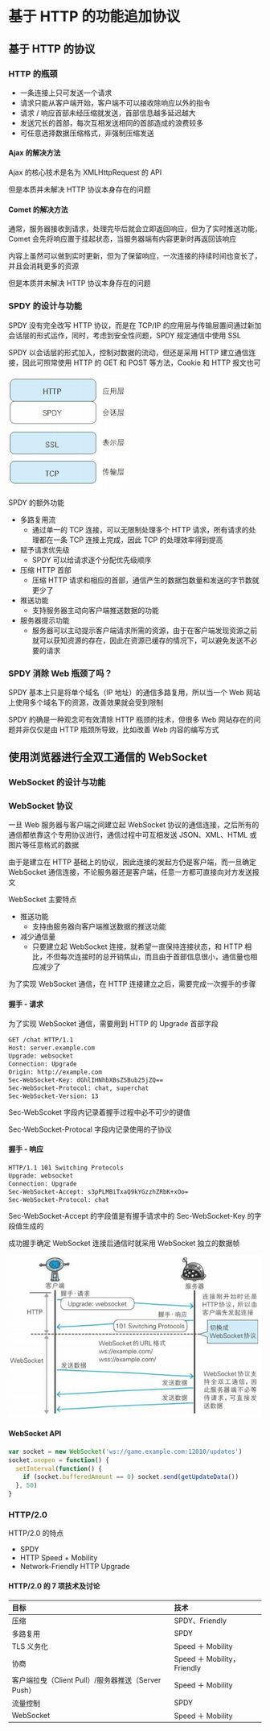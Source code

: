 # 基于 HTTP 的功能追加协议

## 基于 HTTP 的协议

### HTTP 的瓶颈

- 一条连接上只可发送一个请求
- 请求只能从客户端开始，客户端不可以接收除响应以外的指令
- 请求 / 响应首部未经压缩就发送，首部信息越多延迟越大
- 发送冗长的首部，每次互相发送相同的首部造成的浪费较多
- 可任意选择数据压缩格式，非强制压缩发送

#### Ajax 的解决方法

Ajax 的核心技术是名为 XMLHttpRequest 的 API

但是本质并未解决 HTTP 协议本身存在的问题

#### Comet 的解决方法

通常，服务器接收到请求，处理完毕后就会立即返回响应，但为了实时推送功能，Comet 会先将响应置于挂起状态，当服务器端有内容更新时再返回该响应

内容上虽然可以做到实时更新，但为了保留响应，一次连接的持续时间也变长了，并且会消耗更多的资源

但是本质并未解决 HTTP 协议本身存在的问题

### SPDY 的设计与功能

SPDY 没有完全改写 HTTP 协议，而是在 TCP/IP 的应用层与传输层置间通过新加会话层的形式运作，同时，考虑到安全性问题，SPDY 规定通信中使用 SSL

SPDY 以会话层的形式加入，控制对数据的流动，但还是采用 HTTP 建立通信连接，因此可照常使用 HTTP 的 GET 和 POST 等方法，Cookie 和 HTTP 报文也可

![SPDY](./img/SPDY.png)

SPDY 的额外功能

- 多路复用流
  - 通过单一的 TCP 连接，可以无限制处理多个 HTTP 请求，所有请求的处理都在一条 TCP 连接上完成，因此 TCP 的处理效率得到提高
- 赋予请求优先级
  - SPDY 可以给请求逐个分配优先级顺序
- 压缩 HTTP 首部
  - 压缩 HTTP 请求和相应的首部，通信产生的数据包数量和发送的字节数就更少了
- 推送功能
  - 支持服务器主动向客户端推送数据的功能
- 服务器提示功能
  - 服务器可以主动提示客户端请求所需的资源，由于在客户端发现资源之前就可以获知资源的存在，因此在资源已缓存的情况下，可以避免发送不必要的请求

### SPDY 消除 Web 瓶颈了吗？

SPDY 基本上只是将单个域名（IP 地址）的通信多路复用，所以当一个 Web 网站上使用多个域名下的资源，改善效果就会受到限制

SPDY 的确是一种观念可有效清除 HTTP 瓶颈的技术，但很多 Web 网站存在的问题并非仅仅是由 HTTP 瓶颈所导致，比如改善 Web 内容的编写方式

## 使用浏览器进行全双工通信的 WebSocket

### WebSocket 的设计与功能

### WebSocket 协议

一旦 Web 服务器与客户端之间建立起 WebSocket 协议的通信连接，之后所有的通信都依靠这个专用协议进行，通信过程中可互相发送 JSON、XML、HTML 或图片等任意格式的数据

由于是建立在 HTTP 基础上的协议，因此连接的发起方仍是客户端，而一旦确定 WebSocket 通信连接，不论服务器还是客户端，任意一方都可直接向对方发送报文

WebSocket 主要特点

- 推送功能
  - 支持由服务器向客户端推送数据的推送功能
- 减少通信量
  - 只要建立起 WebSocket 连接，就希望一直保持连接状态，和 HTTP 相比，不但每次连接时的总开销焦山，而且由于首部信息很小，通信量也相应减少了

为了实现 WebSocket 通信，在 HTTP 连接建立之后，需要完成一次握手的步骤

#### 握手 - 请求

为了实现 WebSocket 通信，需要用到 HTTP 的 Upgrade 首部字段

```
GET /chat HTTP/1.1
Host: server.example.com
Upgrade: websocket
Connection: Upgrade
Origin: http://example.com
Sec-WebSocket-Key: dGhlIHNhbXBsZSBub25jZQ==
Sec-WebSocket-Protocol: chat, superchat
Sec-WebSocket-Version: 13
```

Sec-WebScoket 字段内记录着握手过程中必不可少的键值

Sec-WebSocket-Protocal 字段内记录使用的子协议

#### 握手 - 响应

```
HTTP/1.1 101 Switching Protocols
Upgrade: websocket
Connection: Upgrade
Sec-WebSocket-Accept: s3pPLMBiTxaQ9kYGzzhZRbK+xOo=
Sec-WebSocket-Protocol: chat
```

Sec-WebSocket-Accept 的字段值是有握手请求中的 Sec-WebSocket-Key 的字段值生成的

成功握手确定 WebSocket 连接后通信时就采用 WebSocket 独立的数据帧

![WebSocket](./img/WebSocket.png)

#### WebSocket API

```javascript
var socket = new WebSocket('ws://game.example.com:12010/updates')
socket.onopen = function() {
  setInterval(function() {
    if (socket.bufferedAmount == 0) socket.send(getUpdateData())
  }, 50)
}
```

### HTTP/2.0

HTTP/2.0 的特点

- SPDY
- HTTP Speed + Mobility
- Network-Friendly HTTP Upgrade

#### HTTP/2.0 的 7 项技术及讨论

| 目标                                                | 技术                        |
| :-------------------------------------------------- | :-------------------------- |
| 压缩                                                | SPDY、Friendly              |
| 多路复用                                            | SPDY                        |
| TLS 义务化                                          | Speed ＋ Mobility           |
| 协商                                                | Speed ＋ Mobility，Friendly |
| 客户端拉曳（Client Pull）/服务器推送（Server Push） | Speed ＋ Mobility           |
| 流量控制                                            | SPDY                        |
| WebSocket                                           | Speed ＋ Mobility           |
